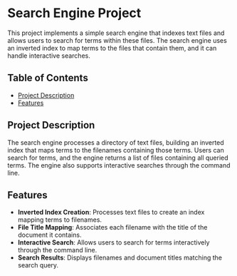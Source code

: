 # Search Engine Project

This project implements a simple search engine that indexes text files and allows users to search for terms within these files. The search engine uses an inverted index to map terms to the files that contain them, and it can handle interactive searches.

## Table of Contents
- [Project Description](#project-description)
- [Features](#features)

## Project Description

The search engine processes a directory of text files, building an inverted index that maps terms to the filenames containing those terms. Users can search for terms, and the engine returns a list of files containing all queried terms. The engine also supports interactive searches through the command line.

## Features
- **Inverted Index Creation**: Processes text files to create an index mapping terms to filenames.
- **File Title Mapping**: Associates each filename with the title of the document it contains.
- **Interactive Search**: Allows users to search for terms interactively through the command line.
- **Search Results**: Displays filenames and document titles matching the search query.

